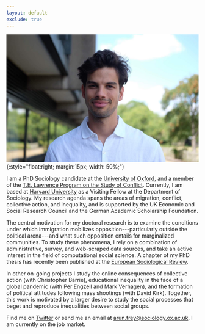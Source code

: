 ```yaml
---
layout: default
exclude: true
---
```


![Arun Frey](/assets/portrait.jpg){:style="float:right; margin:15px; width: 50%;"}

I am a PhD Sociology candidate at the [University of Oxford](https://www.sociology.ox.ac.uk/people/arun-frey.html), and a member of the [T.E. Lawrence Program on the Study of Conflict](https://www.teloxford.org/members). Currently, I am based at [Harvard University](https://sociology.fas.harvard.edu/people/arun-frey) as a Visiting Fellow at the Department of Sociology. My research agenda spans the areas of migration, conflict, collective action, and inequality, and is supported by the UK Economic and Social Research Council and the German Academic Scholarship Foundation.

The central motivation for my doctoral research is to examine the conditions under which immigration mobilizes opposition---particularly outside the political arena---and what such opposition entails for marginalized communities. To study these phenomena, I rely on a combination of administrative, survey, and web-scraped data sources, and take an active interest in the field of computational social science. A chapter of my PhD thesis has recently been published at the [European Sociological Review](https://academic.oup.com/esr/advance-article-abstract/doi/10.1093/esr/jcaa007/5814862). 

In other on-going projects I study the online consequences of collective action (with Christopher Barrie), educational inequality in the face of a global pandemic (with Per Engzell and Mark Verhagen), and the formation of political attitudes following mass shootings (with David Kirk). Together, this work is motivated by a larger desire to study the social processes that beget and reproduce inequalities between social groups. 

Find me on [Twitter](https://twitter.com/arunfrey) or send me an email at <arun.frey@sociology.ox.ac.uk>. I am currently on the job market. 